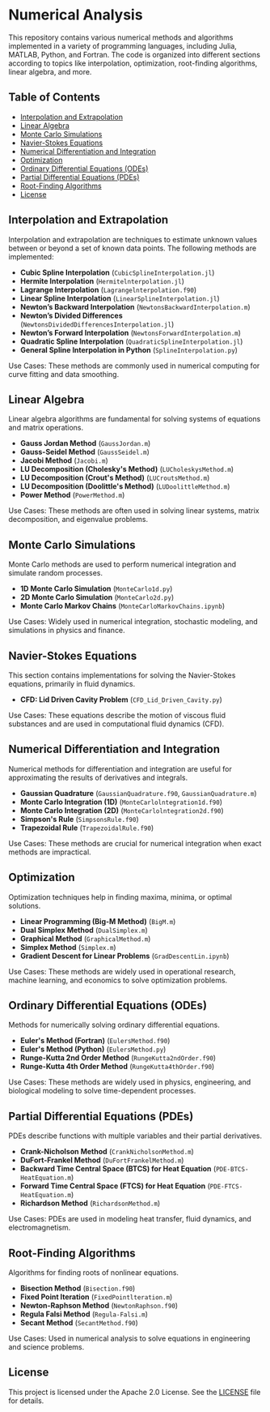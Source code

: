 # Numerical Analysis 

This repository contains various numerical methods and algorithms implemented in a variety of programming languages, including Julia, MATLAB, Python, and Fortran. The code is organized into different sections according to topics like interpolation, optimization, root-finding algorithms, linear algebra, and more.

## Table of Contents
- [Interpolation and Extrapolation](#interpolation-and-extrapolation)
- [Linear Algebra](#linear-algebra)
- [Monte Carlo Simulations](#monte-carlo-simulations)
- [Navier-Stokes Equations](#navier-stokes-equations)
- [Numerical Differentiation and Integration](#numerical-differentiation-and-integration)
- [Optimization](#optimization)
- [Ordinary Differential Equations (ODEs)](#ordinary-differential-equations-odes)
- [Partial Differential Equations (PDEs)](#partial-differential-equations-pdes)
- [Root-Finding Algorithms](#root-finding-algorithms)
- [License](#license)

## Interpolation and Extrapolation
Interpolation and extrapolation are techniques to estimate unknown values between or beyond a set of known data points. The following methods are implemented:

- **Cubic Spline Interpolation** (`CubicSplineInterpolation.jl`)
- **Hermite Interpolation** (`Hermitelnterpolation.jl`)
- **Lagrange Interpolation** (`Lagrangelnterpolation.f90`)
- **Linear Spline Interpolation** (`LinearSplineInterpolation.jl`)
- **Newton’s Backward Interpolation** (`NewtonsBackwardInterpolation.m`)
- **Newton’s Divided Differences** (`NewtonsDividedDifferencesInterpolation.jl`)
- **Newton’s Forward Interpolation** (`NewtonsForwardInterpolation.m`)
- **Quadratic Spline Interpolation** (`QuadraticSplineInterpolation.jl`)
- **General Spline Interpolation in Python** (`SplineInterpolation.py`)

Use Cases: These methods are commonly used in numerical computing for curve fitting and data smoothing.

## Linear Algebra
Linear algebra algorithms are fundamental for solving systems of equations and matrix operations.

- **Gauss Jordan Method** (`GaussJordan.m`)
- **Gauss-Seidel Method** (`GaussSeidel.m`)
- **Jacobi Method** (`Jacobi.m`)
- **LU Decomposition (Cholesky's Method)** (`LUCholeskysMethod.m`)
- **LU Decomposition (Crout's Method)** (`LUCroutsMethod.m`)
- **LU Decomposition (Doolittle's Method)** (`LUDoolittleMethod.m`)
- **Power Method** (`PowerMethod.m`)

Use Cases: These methods are often used in solving linear systems, matrix decomposition, and eigenvalue problems.

## Monte Carlo Simulations
Monte Carlo methods are used to perform numerical integration and simulate random processes.

- **1D Monte Carlo Simulation** (`MonteCarlo1d.py`)
- **2D Monte Carlo Simulation** (`MonteCarlo2d.py`)
- **Monte Carlo Markov Chains** (`MonteCarloMarkovChains.ipynb`)

Use Cases: Widely used in numerical integration, stochastic modeling, and simulations in physics and finance.

## Navier-Stokes Equations
This section contains implementations for solving the Navier-Stokes equations, primarily in fluid dynamics.

- **CFD: Lid Driven Cavity Problem** (`CFD_Lid_Driven_Cavity.py`)

Use Cases: These equations describe the motion of viscous fluid substances and are used in computational fluid dynamics (CFD).

## Numerical Differentiation and Integration
Numerical methods for differentiation and integration are useful for approximating the results of derivatives and integrals.

- **Gaussian Quadrature** (`GaussianQuadrature.f90`, `GaussianQuadrature.m`)
- **Monte Carlo Integration (1D)** (`MonteCarlolntegration1d.f90`)
- **Monte Carlo Integration (2D)** (`MonteCarlolntegration2d.f90`)
- **Simpson's Rule** (`SimpsonsRule.f90`)
- **Trapezoidal Rule** (`TrapezoidalRule.f90`)

Use Cases: These methods are crucial for numerical integration when exact methods are impractical.

## Optimization
Optimization techniques help in finding maxima, minima, or optimal solutions.

- **Linear Programming (Big-M Method)** (`BigM.m`)
- **Dual Simplex Method** (`DualSimplex.m`)
- **Graphical Method** (`GraphicalMethod.m`)
- **Simplex Method** (`Simplex.m`)
- **Gradient Descent for Linear Problems** (`GradDescentLin.ipynb`)

Use Cases: These methods are widely used in operational research, machine learning, and economics to solve optimization problems.

## Ordinary Differential Equations (ODEs)
Methods for numerically solving ordinary differential equations.

- **Euler's Method (Fortran)** (`EulersMethod.f90`)
- **Euler's Method (Python)** (`EulersMethod.py`)
- **Runge-Kutta 2nd Order Method** (`RungeKutta2ndOrder.f90`)
- **Runge-Kutta 4th Order Method** (`RungeKutta4thOrder.f90`)

Use Cases: These methods are widely used in physics, engineering, and biological modeling to solve time-dependent processes.

## Partial Differential Equations (PDEs)
PDEs describe functions with multiple variables and their partial derivatives.

- **Crank-Nicholson Method** (`CrankNicholsonMethod.m`)
- **DuFort-Frankel Method** (`DuFortFrankelMethod.m`)
- **Backward Time Central Space (BTCS) for Heat Equation** (`PDE-BTCS-HeatEquation.m`)
- **Forward Time Central Space (FTCS) for Heat Equation** (`PDE-FTCS-HeatEquation.m`)
- **Richardson Method** (`RichardsonMethod.m`)

Use Cases: PDEs are used in modeling heat transfer, fluid dynamics, and electromagnetism.

## Root-Finding Algorithms
Algorithms for finding roots of nonlinear equations.

- **Bisection Method** (`Bisection.f90`)
- **Fixed Point Iteration** (`FixedPointlteration.m`)
- **Newton-Raphson Method** (`NewtonRaphson.f90`)
- **Regula Falsi Method** (`Regula-Falsi.m`)
- **Secant Method** (`SecantMethod.f90`)

Use Cases: Used in numerical analysis to solve equations in engineering and science problems.

## License
This project is licensed under the Apache 2.0 License. See the [LICENSE](./LICENSE.txt) file for details.

